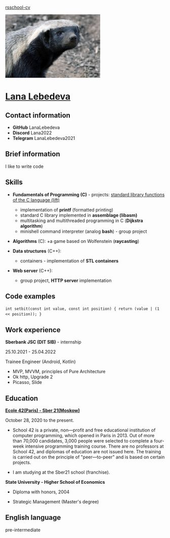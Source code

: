 [rsschool-cv](https://github.com/rolling-scopes-school/tasks/blob/master/tasks/cv/git-markdown.md)

<img src="./medoed.jpg" width="300">

# [Lana Lebedeva](https://github.com/LanaLebedeva)

## Contact information
+ **GitHub** LanaLebedeva
+ **Discord** Lana2022
+ **Telegram** LanaLebedeva2021
 
## Brief information
I like to write code

## Skills

+ **Fundamentals of Programming (C)** - projects:
[standard library functions of the C language (lift)](https://github.com/LanaLebedeva/standart)
  + implementation of **printf** (formatted printing)
  + standard C library implemented in **assemblage (libasm)**
  + multitasking and multithreaded programming in C (**Dijkstra algorithm**)
  + minishell command interpreter (analog **bash**) - group project

  
+ **Algorithms** (C):
  +a game based on Wolfenstein (**raycasting**)

+ **Data structures** (C++):
  + containers - implementation of **STL containers**

+ **Web server** (C++):
  + group project, **HTTP server** implementation

## Code examples
`
int	setbit(const int value, const int position)
{
return (value | (1 << position));
}
`

## Work experience
**Sberbank JSC (DIT SIB)** - internship

25.10.2021 - 25.04.2022

Trainee Engineer (Android, Kotlin)

+ MVP, MVVM, principles of Pure Architecture
+ Ok http, Upgrade 2
+ Picasso, Slide

## Education
[**Ecole 42(Paris) - Sber 21(Moskow)**](https://42.fr/en/homepage/)

October 28, 2020 to the present. 

+ School 42 is a private, non—profit and free educational institution of computer programming, which opened in Paris in 2013. Out of more than 70,000 candidates, 3,000 people were selected to complete a four-week intensive programming training course. There are no professors at School 42, and diplomas of education are not issued here. The training is carried out on the principle of "peer—to-peer" and is based on certain projects.

+ I am studying at the Sber21 school (franchise).

**State University - Higher School of Economics**

+ Diploma with honors, 2004

+ Strategic Management (Master's degree)

## English language

pre-intermediate

